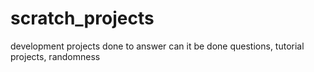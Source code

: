 # scratch_projects
development projects done to answer can it be done questions, tutorial projects, randomness
